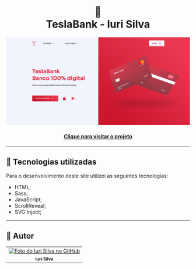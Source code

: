 <h1 align="center">
  🏦<br>TeslaBank - Iuri Silva
</h1>

![Resultado final do projeto](assets/image/preview.png)

<h4 align="center"><a href="https://www.iuricode.com/teslabank">Clique para visitar o projeto</a></h4>


---

## 💼 Tecnologias utilizadas

Para o desenvolvimento deste site utilizei as seguintes tecnologias:

- HTML;
- Sass;
- JavaScript;
- ScrollReveal;
- SVG Inject;

---

<h2>🦄 Autor</h2>

<table>
  <tr>
    <td align="center">
      <a href="https://github.com/iuricode">
        <img src="https://avatars3.githubusercontent.com/u/31936044" width="100px;" alt="Foto do Iuri Silva no GitHub"/><br>
        <sub>
          <b>Iuri Silva</b>
        </sub>
      </a>
    </td>
  </tr>
</table>

